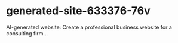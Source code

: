 # generated-site-633376-76v
AI-generated website: Create a professional business website for a consulting firm...

